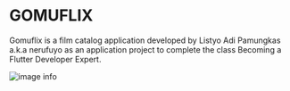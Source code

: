 # **GOMUFLIX**

Gomuflix is a film catalog application developed by Listyo Adi Pamungkas a.k.a nerufuyo as an application project to complete the class Becoming a Flutter Developer Expert.

![image info](./screenshot/gomuflix.png)
